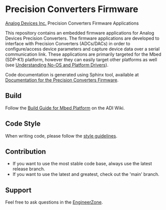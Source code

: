 # Precision Converters Firmware

[Analog Devices Inc.](http://www.analog.com/en/index.html) Precision Converters
Firmware Applications

This repository contains an embedded firmware applications for Analog Devices
Precision Converters. The firmware applications are developed to interface with
Precision Converters (ADCs/DACs) in order to configure/access device parameters
and capture device data over a serial communication link. These applications
are primarily targeted for the Mbed (SDP-K1) platform, however they can easily
target other platforms as well (see [Understanding No-OS and
Platform Drivers](https://www.analog.com/en/analog-dialogue/articles/understanding-and-using-the-no-os-and-platform-drivers.html)).

Code documentation is generated using Sphinx tool, available at [Documentation for the Precision Converters Firmware](https://analogdevicesinc.github.io/precision-converters-firmware/index.html).

## Build

Follow the [Build Guide for Mbed
Platform](https://wiki.analog.com/resources/tools-software/product-support-software/pcg-fw-mbed-build-guide)
on the ADI Wiki.

## Code Style

When writing code, please follow the [style guidelines](https://github.com/analogdevicesinc/no-OS/wiki/Code-Style-guidelines).

## Contribution

* If you want to use the most stable code base, always use the latest release
  branch.
* If you want to use the latest and greatest, check out the 'main' branch.

## Support

Feel free to ask questions in the [EngineerZone](https://ez.analog.com/data_converters).
